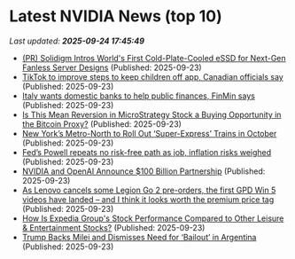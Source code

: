 # Latest NVIDIA News (top 10)
_Last updated: **2025-09-24 17:45:49**_

- [(PR) Solidigm Intros World's First Cold-Plate-Cooled eSSD for Next-Gen Fanless Server Designs](https://www.techpowerup.com/341264/solidigm-intros-worlds-first-cold-plate-cooled-essd-for-next-gen-fanless-server-designs) (Published: 2025-09-23)
- [TikTok to improve steps to keep children off app, Canadian officials say](https://biztoc.com/x/a33f52cf8e5acd5e) (Published: 2025-09-23)
- [Italy wants domestic banks to help public finances, FinMin says](https://biztoc.com/x/6fade128bcf34f89) (Published: 2025-09-23)
- [Is This Mean Reversion in MicroStrategy Stock a Buying Opportunity in the Bitcoin Proxy?](https://biztoc.com/x/33fc92ec017bca12) (Published: 2025-09-23)
- [New York’s Metro-North to Roll Out ‘Super-Express’ Trains in October](https://biztoc.com/x/30c12109de53a777) (Published: 2025-09-23)
- [Fed’s Powell repeats no risk-free path as job, inflation risks weighed](https://biztoc.com/x/20dffa2ca7e93100) (Published: 2025-09-23)
- [NVIDIA and OpenAI Announce $100 Billion Partnership](https://biztoc.com/x/4a8d168540de86ad) (Published: 2025-09-23)
- [As Lenovo cancels some Legion Go 2 pre-orders, the first GPD Win 5 videos have landed – and I think it looks worth the premium price tag](https://www.techradar.com/computing/gaming-pcs/as-lenovo-cancels-some-legion-go-2-pre-orders-the-first-gpd-win-5-videos-have-landed-and-i-think-it-looks-worth-the-premium-price-tag) (Published: 2025-09-23)
- [How Is Expedia Group's Stock Performance Compared to Other Leisure & Entertainment Stocks?](https://biztoc.com/x/32119d76d2a76c87) (Published: 2025-09-23)
- [Trump Backs Milei and Dismisses Need for ‘Bailout’ in Argentina](https://biztoc.com/x/0db7d5abdd596d8b) (Published: 2025-09-23)
